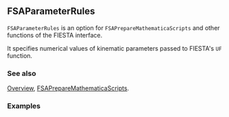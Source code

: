 ```mathematica
 
```

## FSAParameterRules

`FSAParameterRules` is an option for `FSAPrepareMathematicaScripts` and other functions of the FIESTA interface.

It specifies numerical values of kinematic parameters passed to FIESTA's `UF` function.

### See also

[Overview](Extra/FeynHelpers.md), [FSAPrepareMathematicaScripts](FSAPrepareMathematicaScripts.md).

### Examples